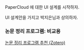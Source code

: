 PaperCloud 에 대한 UI 설계를 시작하자. 

UI 설계안을 가지고 박지은님과 상의하자.

### 논문 정리 프로그램: 비교용

[논문 정리 프로그램 추천 (Zotero)](http://hyunwoojeon.tistory.com/3)
